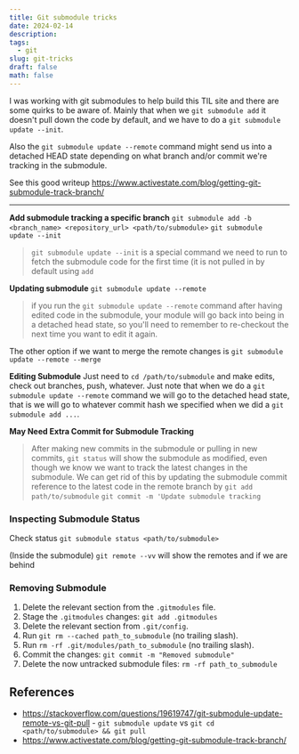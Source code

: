 ```yaml
---
title: Git submodule tricks
date: 2024-02-14
description: 
tags:
  - git
slug: git-tricks
draft: false
math: false
---
```

I was working with git submodules to help build this TIL site and there are some quirks to be aware of. Mainly that when we `git submodule add` it doesn't pull down the code by default, and we have to do a `git submodule update --init`. 

Also the `git submodule update --remote` command might send us into a detached HEAD state depending on what branch and/or commit we're tracking in the submodule. 

See this good writeup <https://www.activestate.com/blog/getting-git-submodule-track-branch/>

---

**Add submodule tracking a specific branch**
`git submodule add -b <branch_name> <repository_url> <path/to/submodule>`
`git submodule update --init`

> `git submodule update --init` is a special command we need to run to fetch the submodule code for the first time (it is not pulled in by default using `add`

**Updating submodule**
`git submodule update --remote`
> if you run the `git submodule update --remote` command after having edited code in the submodule, your module will go back into being in a detached head state, so you'll need to remember to re-checkout the next time you want to edit it again.

The other option if we want to merge the remote changes is `git submodule update --remote --merge`

**Editing Submodule**
Just need to `cd /path/to/submodule` and make edits, check out branches, push, whatever. Just note that when we do a `git submodule update --remote` command we will go to the detached head state, that is we will go to whatever commit hash we specified when we did a `git submodule add ...`. 

**May Need Extra Commit for Submodule Tracking**
> After making new commits in the submodule or pulling in new commits, `git status` will show the submodule as modified, even though we know we want to track the latest changes in the submodule. We can get rid of this by updating the submodule commit reference to the latest code in the remote branch by
`git add path/to/submodule` 
`git commit -m 'Update submodule tracking`


### Inspecting Submodule Status

Check status
`git submodule status <path/to/submodule>`

(Inside the submodule)
`git remote --vv` will show the remotes and if we are behind 

### Removing Submodule

1. Delete the relevant section from the `.gitmodules` file.
2. Stage the `.gitmodules` changes: `git add .gitmodules`
3. Delete the relevant section from `.git/config`.
4. Run `git rm --cached path_to_submodule` (no trailing slash).
5. Run `rm -rf .git/modules/path_to_submodule` (no trailing slash).
6. Commit the changes: `git commit -m "Removed submodule"`
7. Delete the now untracked submodule files: `rm -rf path_to_submodule`


## References
- https://stackoverflow.com/questions/19619747/git-submodule-update-remote-vs-git-pull - `git submodule update` vs `git cd <path/to/submodule> && git pull`
- https://www.activestate.com/blog/getting-git-submodule-track-branch/